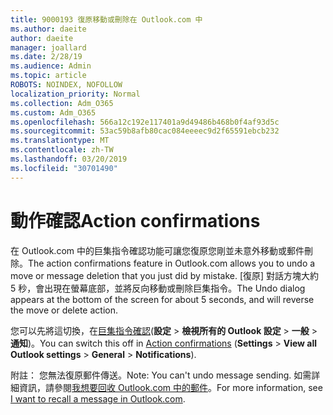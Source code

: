 ```yaml
---
title: 9000193 復原移動或刪除在 Outlook.com 中
ms.author: daeite
author: daeite
manager: joallard
ms.date: 2/28/19
ms.audience: Admin
ms.topic: article
ROBOTS: NOINDEX, NOFOLLOW
localization_priority: Normal
ms.collection: Adm_O365
ms.custom: Adm_O365
ms.openlocfilehash: 566a12c192e117401a9d49486b468b0f4af93d5c
ms.sourcegitcommit: 53ac59b8afb80cac084eeeec9d2f65591ebcb232
ms.translationtype: MT
ms.contentlocale: zh-TW
ms.lasthandoff: 03/20/2019
ms.locfileid: "30701490"
---
```

# <a name="action-confirmations"></a><span data-ttu-id="62809-102">動作確認</span><span class="sxs-lookup"><span data-stu-id="62809-102">Action confirmations</span></span>

<span data-ttu-id="62809-103">在 Outlook.com 中的巨集指令確認功能可讓您復原您剛並未意外移動或郵件刪除。</span><span class="sxs-lookup"><span data-stu-id="62809-103">The action confirmations feature in Outlook.com allows you to undo a move or message deletion that you just did by mistake.</span></span> <span data-ttu-id="62809-104">[復原] 對話方塊大約 5 秒，會出現在螢幕底部，並將反向移動或刪除巨集指令。</span><span class="sxs-lookup"><span data-stu-id="62809-104">The Undo dialog appears at the bottom of the screen for about 5 seconds, and will reverse the move or delete action.</span></span>

<span data-ttu-id="62809-105">您可以先將這切換，在[巨集指令確認](https://outlook.live.com/mail/options/general/notifications)(**設定** > **檢視所有的 Outlook 設定** > **一般** > **通知**)。</span><span class="sxs-lookup"><span data-stu-id="62809-105">You can switch this off in [Action confirmations](https://outlook.live.com/mail/options/general/notifications) (**Settings** > **View all Outlook settings** > **General** > **Notifications**).</span></span>

<span data-ttu-id="62809-106">附註： 您無法復原郵件傳送。</span><span class="sxs-lookup"><span data-stu-id="62809-106">Note: You can't undo message sending.</span></span> <span data-ttu-id="62809-107">如需詳細資訊，請參閱[我想要回收 Outlook.com 中的郵件](https://support.office.com/article/c069ddde-5282-4085-8f4c-d7b133324f8a)。</span><span class="sxs-lookup"><span data-stu-id="62809-107">For more information, see [I want to recall a message in Outlook.com](https://support.office.com/article/c069ddde-5282-4085-8f4c-d7b133324f8a).</span></span>